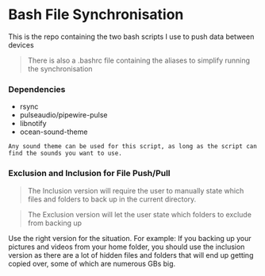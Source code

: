 # Bash File Synchronisation
This is the repo containing the two bash scripts I use to push data between devices

>There is also a .bashrc file containing the aliases to simplify running the synchronisation

### Dependencies
- rsync
- pulseaudio/pipewire-pulse
- libnotify
- ocean-sound-theme 

`Any sound theme can be used for this script, as long as the script can find the sounds you want to use.`

### Exclusion and Inclusion for File Push/Pull
> The Inclusion version will require the user to manually state which files and folders to back up in the current directory.

> The Exclusion version will let the user state which folders to exclude from backing up

Use the right version for the situation. For example: If you backing up your pictures and videos from your home folder, you should use the inclusion version as there are a lot of hidden files and folders that will end up getting copied over, some of which are numerous GBs big.